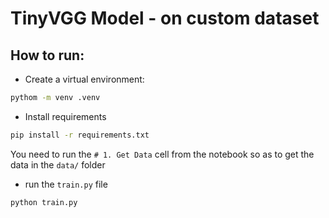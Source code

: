 # TinyVGG Model - on custom dataset

## How to run:
- Create a virtual environment: 
``` bash
pythom -m venv .venv
```
- Install requirements
``` bash
pip install -r requirements.txt
```
You need to run the `# 1. Get Data` cell from the notebook so as to get the data in the `data/` folder

- run the `train.py` file
``` bash
python train.py
```